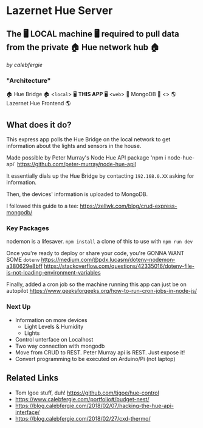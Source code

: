 # Lazernet Hue Server

## The 🖥 LOCAL machine 🖥 required to pull data from the private 🏠 Hue network hub 🏠
<i>by calebfergie</i>

### "Architecture"

🏠 Hue Bridge 🏠  <`local`> 🖥 <b>THIS APP</b> 🖥 <`web`> 🍃 MongoDB 🍃  <> 🌎 Lazernet Hue Frontend 🌎

## What does it do?
This express app polls the Hue Bridge on the local network to get information about the lights and sensors in the house.

Made possible by Peter Murray's Node Hue API package 'npm i node-hue-api`
https://github.com/peter-murray/node-hue-api)

It  essentially dials up the Hue Bridge by contacting `192.168.0.XX` asking for information.

Then, the devices' information is uploaded to MongoDB.

I followed this guide to a tee: https://zellwk.com/blog/crud-express-mongodb/

### Key Packages

nodemon is a lifesaver. `npm install` a clone of this to use with `npm run dev`

Once you're ready to deploy or share  your code, you're GONNA WANT SOME `dotenv`
https://medium.com/@pdx.lucasm/dotenv-nodemon-a380629e8bff
https://stackoverflow.com/questions/42335016/dotenv-file-is-not-loading-environment-variables

Finally, added a cron job so the machine running this app can just be on autopilot
https://www.geeksforgeeks.org/how-to-run-cron-jobs-in-node-js/

### Next Up
- Information on more devices
  - Light Levels & Humidity
  - Lights
- Control unterface on Localhost
- Two way connection with mongodb
- Move from CRUD to REST. Peter Murray api is REST. Just expose it!
- Convert programming to be executed on Arduino/Pi (not laptop)

## Related Links
- Tom Igoe stuff, duh! https://github.com/tigoe/hue-control
- https://www.calebfergie.com/portfolio#/budget-nest/
- https://blog.calebfergie.com/2018/02/07/hacking-the-hue-api-interface/
- https://blog.calebfergie.com/2018/02/27/cxd-thermo/

